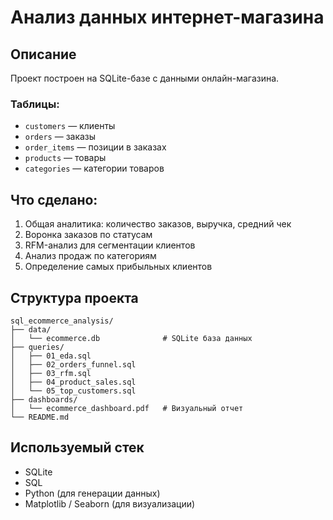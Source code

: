 # Анализ данных интернет-магазина

## Описание
Проект построен на SQLite-базе с данными онлайн-магазина.

### Таблицы:
- `customers` — клиенты
- `orders` — заказы
- `order_items` — позиции в заказах
- `products` — товары
- `categories` — категории товаров

## Что сделано:
1. Общая аналитика: количество заказов, выручка, средний чек
2. Воронка заказов по статусам
3. RFM-анализ для сегментации клиентов
4. Анализ продаж по категориям
5. Определение самых прибыльных клиентов

## Структура проекта
```
sql_ecommerce_analysis/
├── data/
│   └── ecommerce.db              # SQLite база данных
├── queries/
│   ├── 01_eda.sql
│   ├── 02_orders_funnel.sql
│   ├── 03_rfm.sql
│   ├── 04_product_sales.sql
│   └── 05_top_customers.sql
├── dashboards/
│   └── ecommerce_dashboard.pdf   # Визуальный отчет
└── README.md
```

## Используемый стек
- SQLite
- SQL
- Python (для генерации данных)
- Matplotlib / Seaborn (для визуализации)
